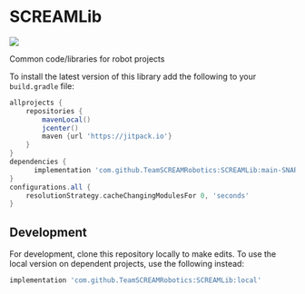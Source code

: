 # SCREAMLib
[![](https://jitpack.io/v/TeamSCREAMRobotics/SCREAMLib.svg)](https://jitpack.io/#TeamSCREAMRobotics/SCREAMLib)

Common code/libraries for robot projects

To install the latest version of this library add the following to your ```build.gradle``` file:

   ```gradle
   allprojects {
       repositories {
           mavenLocal()
           jcenter()
           maven {url 'https://jitpack.io'}
       }
   }
   dependencies {
         implementation 'com.github.TeamSCREAMRobotics:SCREAMLib:main-SNAPSHOT'
   }
   configurations.all {
       resolutionStrategy.cacheChangingModulesFor 0, 'seconds'
   }
   ```

## Development

For development, clone this repository locally to make edits. To use the local version on dependent projects, use the following instead:

```gradle
implementation 'com.github.TeamSCREAMRobotics:SCREAMLib:local'
```
